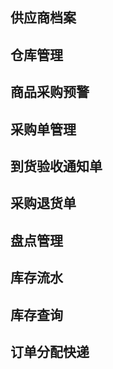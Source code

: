 ## 供应商档案

## 仓库管理

## 商品采购预警

## 采购单管理

## 到货验收通知单

## 采购退货单

## 盘点管理

## 库存流水

## 库存查询

## 订单分配快递

